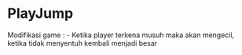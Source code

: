 # PlayJump
Modifikasi game : - Ketika player terkena musuh maka akan mengecil, ketika tidak menyentuh kembali menjadi besar
